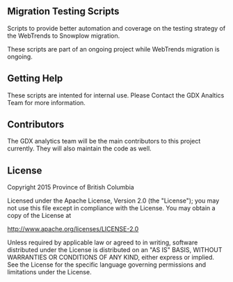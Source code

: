 ## Migration Testing Scripts

Scripts to provide better automation and coverage on the testing strategy of the WebTrends to Snowplow migration.

These scripts are part of an ongoing project while WebTrends migration is ongoing.

## Getting Help

These scripts are intented for internal use. Please Contact the GDX Analtics Team for more information.

## Contributors

The GDX analytics team will be the main contributors to this project currently. They will also maintain the code as well. 

## License

Copyright 2015 Province of British Columbia

Licensed under the Apache License, Version 2.0 (the "License");
you may not use this file except in compliance with the License.
You may obtain a copy of the License at

   http://www.apache.org/licenses/LICENSE-2.0

Unless required by applicable law or agreed to in writing, software
distributed under the License is distributed on an "AS IS" BASIS,
WITHOUT WARRANTIES OR CONDITIONS OF ANY KIND, either express or implied.
See the License for the specific language governing permissions and limitations under the License.
